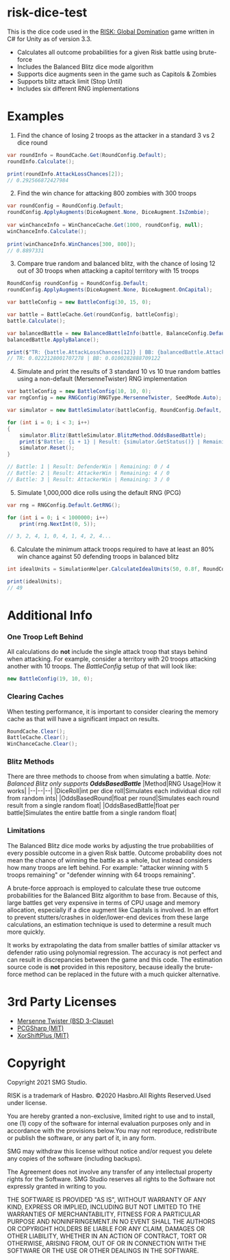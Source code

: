 

# risk-dice-test
This is the dice code used in the [RISK: Global Domination](https://www.hasbrorisk.com/invite) game written in C# for Unity as of version 3.3.

- Calculates all outcome probabilities for a given Risk battle using brute-force
- Includes the Balanced Blitz dice mode algorithm
- Supports dice augments seen in the game such as Capitols & Zombies
- Supports blitz attack limit (Stop Until)
- Includes six different RNG implementations

# Examples

1. Find the chance of losing 2 troops as the attacker in a standard 3 vs 2 dice round
```csharp
var roundInfo = RoundCache.Get(RoundConfig.Default);
roundInfo.Calculate();

print(roundInfo.AttackLossChances[2]);
// 0.292566872427984
```
2. Find the win chance for attacking 800 zombies with 300 troops
```csharp
var roundConfig = RoundConfig.Default;
roundConfig.ApplyAugments(DiceAugment.None, DiceAugment.IsZombie);
    
var winChanceInfo = WinChanceCache.Get(1000, roundConfig, null);
winChanceInfo.Calculate();
    
print(winChanceInfo.WinChances[300, 800]);
// 0.8897331
```
3. Compare true random and balanced blitz, with the chance of losing 12 out of 30 troops when attacking a capitol territory with 15 troops
```csharp
RoundConfig roundConfig = RoundConfig.Default;
roundConfig.ApplyAugments(DiceAugment.None, DiceAugment.OnCapital);

var battleConfig = new BattleConfig(30, 15, 0);

var battle = BattleCache.Get(roundConfig, battleConfig);
battle.Calculate();

var balancedBattle = new BalancedBattleInfo(battle, BalanceConfig.Default);
balancedBattle.ApplyBalance();

print($"TR: {battle.AttackLossChances[12]} | BB: {balancedBattle.AttackLossChances[12]}");
// TR: 0.0222128001707278 | BB: 0.0100282888709122
```
4. Simulate and print the results of 3 standard 10 vs 10 true random battles using a non-default (MersenneTwister) RNG implementation
```csharp
var battleConfig = new BattleConfig(10, 10, 0);
var rngConfig = new RNGConfig(RNGType.MersenneTwister, SeedMode.Auto);

var simulator = new BattleSimulator(battleConfig, RoundConfig.Default, null, rngConfig);

for (int i = 0; i < 3; i++)
{
    simulator.Blitz(BattleSimulator.BlitzMethod.OddsBasedBattle);
    print($"Battle: {i + 1} | Result: {simulator.GetStatus()} | Remaining: {simulator.RemainingAttackCount} / {simulator.RemainingDefendCount}");
    simulator.Reset();
}

// Battle: 1 | Result: DefenderWin | Remaining: 0 / 4
// Battle: 2 | Result: AttackerWin | Remaining: 4 / 0
// Battle: 3 | Result: AttackerWin | Remaining: 3 / 0
```
5. Simulate 1,000,000 dice rolls using the default RNG (PCG)
```csharp
var rng = RNGConfig.Default.GetRNG();

for (int i = 0; i < 1000000; i++)
    print(rng.NextInt(0, 5));

// 3, 2, 4, 1, 0, 4, 1, 4, 2, 4...
```
6. Calculate the minimum attack troops required to have at least an 80% win chance against 50 defending troops in balanced blitz
```csharp
int idealUnits = SimulationHelper.CalculateIdealUnits(50, 0.8f, RoundConfig.Default, BalanceConfig.Default);

print(idealUnits);
// 49
```
# Additional Info

### One Troop Left Behind

All calculations do **not** include the single attack troop that stays behind when attacking. For example, consider a territory with 20 troops attacking another with 10 troops. The *BattleConfig* setup of that will look like:
```csharp
new BattleConfig(19, 10, 0);
```

### Clearing Caches

When testing performance, it is important to consider clearing the memory cache as that will have a significant impact on results.
```csharp
RoundCache.Clear();
BattleCache.Clear();
WinChanceCache.Clear();
```

### Blitz Methods

There are three methods to choose from when simulating a battle. *Note: Balanced Blitz only supports **OddsBasedBattle***
|Method|RNG Usage|How it works|
|--|--|--|
|DiceRoll|int per dice roll|Simulates each individual dice roll from random ints|
|OddsBasedRound|float per round|Simulates each round result from a single random float|
|OddsBasedBattle|float per battle|Simulates the entire battle from a single random float|

### Limitations

The Balanced Blitz dice mode works by adjusting the true probabilities of every possible outcome in a given Risk battle. Outcome probability does not mean the chance of winning the battle as a whole, but instead considers how many troops are left behind. For example: "attacker winning with 5 troops remaining" or "defender winning with 64 troops remaining".

A brute-force approach is employed to calculate these true outcome probabilities for the Balanced Blitz algorithm to base from. Because of this, large battles get very expensive in terms of CPU usage and memory allocation, especially if a dice augment like Capitals is involved. In an effort to prevent stutters/crashes in older/lower-end devices from these large calculations, an estimation technique is used to determine a result much more quickly.

It works by extrapolating the data from smaller battles of similar attacker vs defender ratio using polynomial regression. The accuracy is not perfect and can result in discrepancies between the game and this code. The estimation source code is **not** provided in this repository, because ideally the brute-force method can be replaced in the future with a much quicker alternative.

# 3rd Party Licenses

 - [Mersenne Twister (BSD 3-Clause)](https://github.com/smgstudio/risk-dice-test/tree/master/Plugins/MersenneTwister)
 - [PCGSharp (MIT)](https://github.com/igiagkiozis/PCGSharp#license)
 - [XorShiftPlus (MIT)](http://codingha.us/2018/12/17/xorshift-fast-csharp-random-number-generator/)

# Copyright

Copyright 2021 SMG Studio.

RISK is a trademark of Hasbro. ©2020 Hasbro.All Rights Reserved.Used under license.

You are hereby granted a non-exclusive, limited right to use and to install, one (1) copy of the
software for internal evaluation purposes only and in accordance with the provisions below.You
may not reproduce, redistribute or publish the software, or any part of it, in any form.

SMG may withdraw this license without notice and/or request you delete any copies of the software
(including backups).

The Agreement does not involve any transfer of any intellectual property rights for the
Software. SMG Studio reserves all rights to the Software not expressly granted in writing to
you.

THE SOFTWARE IS PROVIDED "AS IS", WITHOUT WARRANTY OF ANY KIND, EXPRESS OR IMPLIED, INCLUDING
BUT NOT LIMITED TO THE WARRANTIES OF MERCHANTABILITY, FITNESS FOR A PARTICULAR PURPOSE AND
NONINFRINGEMENT.IN NO EVENT SHALL THE AUTHORS OR COPYRIGHT HOLDERS BE LIABLE FOR ANY CLAIM,
DAMAGES OR OTHER LIABILITY, WHETHER IN AN ACTION OF CONTRACT, TORT OR OTHERWISE, ARISING
FROM, OUT OF OR IN CONNECTION WITH THE SOFTWARE OR THE USE OR OTHER DEALINGS IN THE SOFTWARE.
